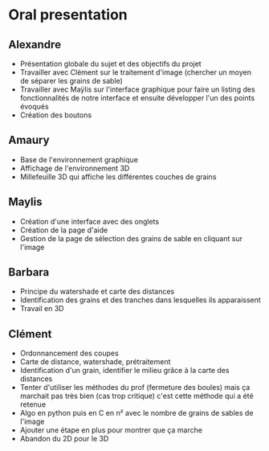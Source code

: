 # Oral presentation 


## Alexandre
* Présentation globale du sujet et des objectifs du projet
* Travailler avec Clément sur le traitement d'image (chercher un moyen de séparer les grains de sable)
* Travailler avec Maÿlis sur l'interface graphique pour faire un listing des fonctionnalités de notre interface et ensuite développer l'un des points évoqués
* Création des boutons

## Amaury
* Base de l'environnement graphique 
* Affichage de l'environnement 3D
* Millefeuille 3D qui affiche les différentes couches de grains 

## Maylis
* Création d'une interface avec des onglets 
* Création de la page d'aide
* Gestion de la page de sélection des grains de sable en cliquant sur l'image

## Barbara
* Principe du watershade et carte des distances
* Identification des grains et des tranches dans lesquelles ils apparaissent
* Travail en 3D

## Clément
* Ordonnancement des coupes
* Carte de distance, watershade, prétraitement
* Identification d'un grain, identifier le milieu grâce à la carte des distances
* Tenter d'utiliser les méthodes du prof (fermeture des boules) mais ça marchait pas très bien (cas trop critique) c'est cette méthode qui a été retenue
* Algo en python puis en C en n² avec le nombre de grains de sables de l'image
* Ajouter une étape en plus pour montrer que ça marche
* Abandon du 2D pour le 3D




